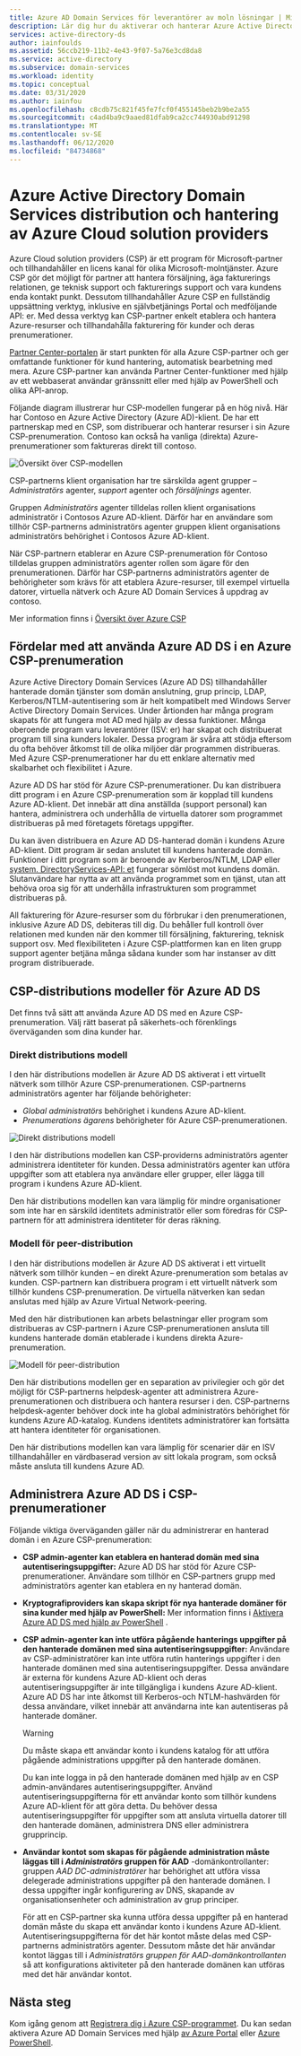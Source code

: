 ```yaml
---
title: Azure AD Domain Services för leverantörer av moln lösningar | Microsoft Docs
description: Lär dig hur du aktiverar och hanterar Azure Active Directory Domain Services hanterade domäner för Azure Cloud solution providers
services: active-directory-ds
author: iainfoulds
ms.assetid: 56ccb219-11b2-4e43-9f07-5a76e3cd8da8
ms.service: active-directory
ms.subservice: domain-services
ms.workload: identity
ms.topic: conceptual
ms.date: 03/31/2020
ms.author: iainfou
ms.openlocfilehash: c8cdb75c821f45fe7fcf0f455145beb2b9be2a55
ms.sourcegitcommit: c4ad4ba9c9aaed81dfab9ca2cc744930abd91298
ms.translationtype: MT
ms.contentlocale: sv-SE
ms.lasthandoff: 06/12/2020
ms.locfileid: "84734868"
---
```

# <a name="azure-active-directory-domain-services-deployment-and-management-for-azure-cloud-solution-providers"></a>Azure Active Directory Domain Services distribution och hantering av Azure Cloud solution providers

Azure Cloud solution providers (CSP) är ett program för Microsoft-partner och tillhandahåller en licens kanal för olika Microsoft-molntjänster. Azure CSP gör det möjligt för partner att hantera försäljning, äga fakturerings relationen, ge teknisk support och fakturerings support och vara kundens enda kontakt punkt. Dessutom tillhandahåller Azure CSP en fullständig uppsättning verktyg, inklusive en självbetjänings Portal och medföljande API: er. Med dessa verktyg kan CSP-partner enkelt etablera och hantera Azure-resurser och tillhandahålla fakturering för kunder och deras prenumerationer.

[Partner Center-portalen](https://docs.microsoft.com/azure/cloud-solution-provider/overview/partner-center-overview) är start punkten för alla Azure CSP-partner och ger omfattande funktioner för kund hantering, automatisk bearbetning med mera. Azure CSP-partner kan använda Partner Center-funktioner med hjälp av ett webbaserat användar gränssnitt eller med hjälp av PowerShell och olika API-anrop.

Följande diagram illustrerar hur CSP-modellen fungerar på en hög nivå. Här har Contoso en Azure Active Directory (Azure AD)-klient. De har ett partnerskap med en CSP, som distribuerar och hanterar resurser i sin Azure CSP-prenumeration. Contoso kan också ha vanliga (direkta) Azure-prenumerationer som faktureras direkt till contoso.

![Översikt över CSP-modellen](./media/csp/csp_model_overview.png)

CSP-partnerns klient organisation har tre särskilda agent grupper – *Administratörs* agenter, *support* agenter och *försäljnings* agenter.

Gruppen *Administratörs* agenter tilldelas rollen klient organisations administratör i Contosos Azure AD-klient. Därför har en användare som tillhör CSP-partnerns administratörs agenter gruppen klient organisations administratörs behörighet i Contosos Azure AD-klient.

När CSP-partnern etablerar en Azure CSP-prenumeration för Contoso tilldelas gruppen administratörs agenter rollen som ägare för den prenumerationen. Därför har CSP-partnerns administratörs agenter de behörigheter som krävs för att etablera Azure-resurser, till exempel virtuella datorer, virtuella nätverk och Azure AD Domain Services å uppdrag av contoso.

Mer information finns i [Översikt över Azure CSP](https://docs.microsoft.com/azure/cloud-solution-provider/overview/azure-csp-overview)

## <a name="benefits-of-using-azure-ad-ds-in-an-azure-csp-subscription"></a>Fördelar med att använda Azure AD DS i en Azure CSP-prenumeration

Azure Active Directory Domain Services (Azure AD DS) tillhandahåller hanterade domän tjänster som domän anslutning, grup princip, LDAP, Kerberos/NTLM-autentisering som är helt kompatibelt med Windows Server Active Directory Domain Services. Under årtionden har många program skapats för att fungera mot AD med hjälp av dessa funktioner. Många oberoende program varu leverantörer (ISV: er) har skapat och distribuerat program till sina kunders lokaler. Dessa program är svåra att stödja eftersom du ofta behöver åtkomst till de olika miljöer där programmen distribueras. Med Azure CSP-prenumerationer har du ett enklare alternativ med skalbarhet och flexibilitet i Azure.

Azure AD DS har stöd för Azure CSP-prenumerationer. Du kan distribuera ditt program i en Azure CSP-prenumeration som är kopplad till kundens Azure AD-klient. Det innebär att dina anställda (support personal) kan hantera, administrera och underhålla de virtuella datorer som programmet distribueras på med företagets företags uppgifter.

Du kan även distribuera en Azure AD DS-hanterad domän i kundens Azure AD-klient. Ditt program är sedan anslutet till kundens hanterade domän. Funktioner i ditt program som är beroende av Kerberos/NTLM, LDAP eller [system. DirectoryServices-API: et](/dotnet/api/system.directoryservices) fungerar sömlöst mot kundens domän. Slutanvändare har nytta av att använda programmet som en tjänst, utan att behöva oroa sig för att underhålla infrastrukturen som programmet distribueras på.

All fakturering för Azure-resurser som du förbrukar i den prenumerationen, inklusive Azure AD DS, debiteras till dig. Du behåller full kontroll över relationen med kunden när den kommer till försäljning, fakturering, teknisk support osv. Med flexibiliteten i Azure CSP-plattformen kan en liten grupp support agenter betjäna många sådana kunder som har instanser av ditt program distribuerade.

## <a name="csp-deployment-models-for-azure-ad-ds"></a>CSP-distributions modeller för Azure AD DS

Det finns två sätt att använda Azure AD DS med en Azure CSP-prenumeration. Välj rätt baserat på säkerhets-och förenklings överväganden som dina kunder har.

### <a name="direct-deployment-model"></a>Direkt distributions modell

I den här distributions modellen är Azure AD DS aktiverat i ett virtuellt nätverk som tillhör Azure CSP-prenumerationen. CSP-partnerns administratörs agenter har följande behörigheter:

* *Global administratörs* behörighet i kundens Azure AD-klient.
* *Prenumerations ägarens* behörigheter för Azure CSP-prenumerationen.

![Direkt distributions modell](./media/csp/csp_direct_deployment_model.png)

I den här distributions modellen kan CSP-providerns administratörs agenter administrera identiteter för kunden. Dessa administratörs agenter kan utföra uppgifter som att etablera nya användare eller grupper, eller lägga till program i kundens Azure AD-klient.

Den här distributions modellen kan vara lämplig för mindre organisationer som inte har en särskild identitets administratör eller som föredras för CSP-partnern för att administrera identiteter för deras räkning.

### <a name="peered-deployment-model"></a>Modell för peer-distribution

I den här distributions modellen är Azure AD DS aktiverat i ett virtuellt nätverk som tillhör kunden – en direkt Azure-prenumeration som betalas av kunden. CSP-partnern kan distribuera program i ett virtuellt nätverk som tillhör kundens CSP-prenumeration. De virtuella nätverken kan sedan anslutas med hjälp av Azure Virtual Network-peering.

Med den här distributionen kan arbets belastningar eller program som distribueras av CSP-partnern i Azure CSP-prenumerationen ansluta till kundens hanterade domän etablerade i kundens direkta Azure-prenumeration.

![Modell för peer-distribution](./media/csp/csp_peered_deployment_model.png)

Den här distributions modellen ger en separation av privilegier och gör det möjligt för CSP-partnerns helpdesk-agenter att administrera Azure-prenumerationen och distribuera och hantera resurser i den. CSP-partnerns helpdesk-agenter behöver dock inte ha global administratörs behörighet för kundens Azure AD-katalog. Kundens identitets administratörer kan fortsätta att hantera identiteter för organisationen.

Den här distributions modellen kan vara lämplig för scenarier där en ISV tillhandahåller en värdbaserad version av sitt lokala program, som också måste ansluta till kundens Azure AD.

## <a name="administer-azure-ad-ds-in-csp-subscriptions"></a>Administrera Azure AD DS i CSP-prenumerationer

Följande viktiga överväganden gäller när du administrerar en hanterad domän i en Azure CSP-prenumeration:

* **CSP admin-agenter kan etablera en hanterad domän med sina autentiseringsuppgifter:** Azure AD DS har stöd för Azure CSP-prenumerationer. Användare som tillhör en CSP-partners grupp med administratörs agenter kan etablera en ny hanterad domän.

* **Kryptografiproviders kan skapa skript för nya hanterade domäner för sina kunder med hjälp av PowerShell:** Mer information finns i [Aktivera Azure AD DS med hjälp av PowerShell](powershell-create-instance.md) .

* **CSP admin-agenter kan inte utföra pågående hanterings uppgifter på den hanterade domänen med sina autentiseringsuppgifter:** Användare av CSP-administratörer kan inte utföra rutin hanterings uppgifter i den hanterade domänen med sina autentiseringsuppgifter. Dessa användare är externa för kundens Azure AD-klient och deras autentiseringsuppgifter är inte tillgängliga i kundens Azure AD-klient. Azure AD DS har inte åtkomst till Kerberos-och NTLM-hashvärden för dessa användare, vilket innebär att användarna inte kan autentiseras på hanterade domäner.

  > [!WARNING]
  > Du måste skapa ett användar konto i kundens katalog för att utföra pågående administrations uppgifter på den hanterade domänen.
  >
  > Du kan inte logga in på den hanterade domänen med hjälp av en CSP admin-användares autentiseringsuppgifter. Använd autentiseringsuppgifterna för ett användar konto som tillhör kundens Azure AD-klient för att göra detta. Du behöver dessa autentiseringsuppgifter för uppgifter som att ansluta virtuella datorer till den hanterade domänen, administrera DNS eller administrera grupprincip.

* **Användar kontot som skapas för pågående administration måste läggas till i *Administratörs* gruppen för AAD** -domänkontrollanter: gruppen *AAD DC-administratörer* har behörighet att utföra vissa delegerade administrations uppgifter på den hanterade domänen. I dessa uppgifter ingår konfigurering av DNS, skapande av organisationsenheter och administration av grup principer.
    
    För att en CSP-partner ska kunna utföra dessa uppgifter på en hanterad domän måste du skapa ett användar konto i kundens Azure AD-klient. Autentiseringsuppgifterna för det här kontot måste delas med CSP-partnerns administratörs agenter. Dessutom måste det här användar kontot läggas till i *Administratörs gruppen för AAD-domänkontrollanten* så att konfigurations aktiviteter på den hanterade domänen kan utföras med det här användar kontot.

## <a name="next-steps"></a>Nästa steg

Kom igång genom att [Registrera dig i Azure CSP-programmet](/partner-center/enrolling-in-the-csp-program). Du kan sedan aktivera Azure AD Domain Services med hjälp [av Azure Portal](tutorial-create-instance.md) eller [Azure PowerShell](powershell-create-instance.md).
